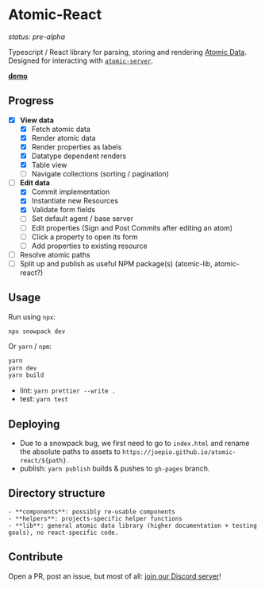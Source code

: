 # Atomic-React

_status: pre-alpha_

Typescript / React library for parsing, storing and rendering [Atomic Data](https://atomicdata.dev/).
Designed for interacting with [`atomic-server`](https://github.com/joepio/atomic).

**[demo](https://joepio.github.io/atomic-react/)**

## Progress

- [x] **View data**
  - [x] Fetch atomic data
  - [x] Render atomic data
  - [x] Render properties as labels
  - [x] Datatype dependent renders
  - [x] Table view
  - [ ] Navigate collections (sorting / pagination)
- [ ] **Edit data**
  - [x] Commit implementation
  - [x] Instantiate new Resources
  - [x] Validate form fields
  - [ ] Set default agent / base server
  - [ ] Edit properties (Sign and Post Commits after editing an atom)
  - [ ] Click a property to open its form
  - [ ] Add properties to existing resource
- [ ] Resolve atomic paths
- [ ] Split up and publish as useful NPM package(s) (atomic-lib, atomic-react?)

## Usage

Run using `npx`:

```
npx snowpack dev
```

Or `yarn` / `npm`:

```sh
yarn
yarn dev
yarn build
```

- lint: `yarn prettier --write .`
- test: `yarn test`

## Deploying

- Due to a snowpack bug, we first need to go to `index.html` and rename the absolute paths to assets to `https://joepio.github.io/atomic-react/${path}`.
- publish: `yarn publish` builds & pushes to `gh-pages` branch.

## Directory structure

```
- **components**: possibly re-usable components
- **helpers**: projects-specific helper functions
- **lib**: general atomic data library (higher documentation + testing goals), no react-specific code.
```

## Contribute

Open a PR, post an issue, but most of all: [join our Discord server](https://discord.gg/a72Rv2P)!
